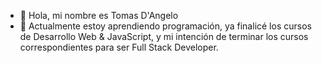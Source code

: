 - 👋 Hola, mi nombre es Tomas D'Angelo
- 🌱 Actualmente estoy aprendiendo programación, ya finalicé los cursos de Desarrollo Web & JavaScript, y mi intención de terminar los cursos correspondientes para ser Full Stack Developer. 

<!---
TomasDangelo/TomasDangelo is a ✨ special ✨ repository because its `README.md` (this file) appears on your GitHub profile.
You can click the Preview link to take a look at your changes.
--->
